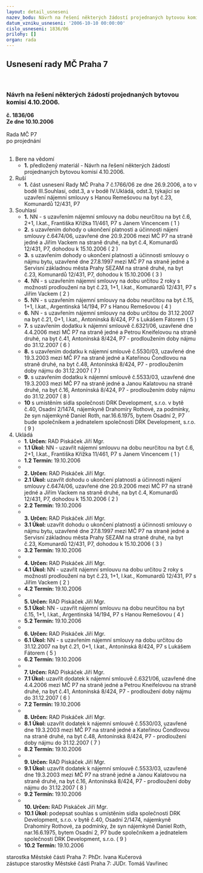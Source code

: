 ```yaml
---
layout: detail_usneseni
nazev_bodu: Návrh na řešení některých žádostí projednaných bytovou komisí 4.10.2006.
datum_vzniku_usneseni: '2006-10-10 00:00:00'
cislo_usneseni: 1836/06
prilohy: []
organ: rada
---
```

<div id="ucUsn_pList" class="usn">
	<span><h2>Usnesení rady MČ Praha 7 </h2>
<br></span><div class="standBody">
<span><h3>Návrh na řešení některých žádostí projednaných bytovou komisí 4.10.2006.</h3></span><div class="center">
		<strong>č. 1836/06</strong><br>
	</div>
<div class="center">
		<strong>Ze dne 10.10.2006</strong><br><br>
	</div>Rada MČ P7<br> po projednání<br><br><ol>
<li>Bere na vědomí<ul><li>
<strong>1.</strong> předložený materiál - Návrh na řešení některých žádostí projednaných bytovou komisí 4.10.2006.</li></ul>
</li>
<li>Ruší<ul><li>
<strong>1.</strong> část usnesení Rady MČ Praha 7 č.1766/06 ze dne 26.9.2006, a to v bodě III.Souhlasí, odst.3, a v bodě IV.Ukládá, odst.3, týkající se uzavření nájemní smlouvy s Hanou Remešovou na byt č.23, Komunardů 12/431, P7</li></ul>
</li>
<li>Souhlasí<ul>
<li>
<strong>1.</strong> NN - s uzavřením nájemní smlouvy na dobu neurčitou na byt č.6, 2+1, I.kat., Františka Křížka 11/461, P7 s Janem Vincencem  ( 1 )</li>
<li>
<strong>2.</strong> s uzavřením dohody o ukončení platnosti a účinnosti nájení smlouvy č.6474/06, uzavřené dne 20.9.2006 mezi MČ P7 na straně jedné a Jiřím Vackem na straně druhé, na byt č.4, Komunardů 12/431, P7, dohodou k 15.10.2006  ( 2 )</li>
<li>
<strong>3.</strong> s uzavřením dohody o ukončení platnosti a účinnosti smlouvy o nájmu bytu, uzavřené dne 27.8.1997 mezi MČ P7 na straně jedné a Servisní základnou města Prahy SEZAM na straně druhé, na byt č.23, Komunardů 12/431, P7, dohodou k 15.10.2006  ( 3 )</li>
<li>
<strong>4.</strong> NN - s uzavřením nájemní smlouvy na dobu určitou 2 roky s možností prodloužení na byt č.23, 1+1, I.kat., Komunardů 12/431, P7 s Jiřím Vackem  ( 2 )</li>
<li>
<strong>5.</strong> NN - s uzavřením nájemní smlouvy na dobu neurčitou na byt č.15, 1+1, I.kat., Argentinská 14/194, P7 s Hanou Remešovou  ( 4 )</li>
<li>
<strong>6.</strong> NN - s uzavřením nájemní smlouvy na dobu určitou do 31.12.2007 na byt č.21, 0+1, I.kat., Antonínská 8/424, P7 s Lukášem Fátorem  ( 5 )</li>
<li>
<strong>7.</strong> s uzavřením dodatku k nájemní smlouvě č.6321/06, uzavřené dne 4.4.2006 mezi MČ P7 na straně jedné a Petrou Kneifelovou na straně druhé, na byt č.41, Antonínská 8/424, P7 - prodloužením doby nájmu do 31.12.2007  ( 6 )</li>
<li>
<strong>8.</strong> s uzavřením dodatku k nájemní smlouvě č.5530/03, uzavřené dne 19.3.2003 mezi MČ P7 na straně jedné a Kateřinou Čondlovou na straně druhé, na byt č.48, Antonínská 8/424, P7 - prodloužením doby nájmu do 31.12.2007  ( 7 )</li>
<li>
<strong>9.</strong> s uzavřením dodatku k nájemní smlouvě č.5533/03, uzavřené dne 19.3.2003 mezi MČ P7 na straně jedné a Janou Kalatovou na straně druhé, na byt č.16, Antonínská 8/424, P7 - prodloužením doby nájmu do 31.12.2007  ( 8 )</li>
<li>
<strong>10</strong> s umístěním sídla společnosti DRK Development, s.r.o. v bytě č.40, Osadní 2/1474, nájemkyně Drahomíry Rothové, za podmínky, že syn nájemkyně Daniel Roth, nar.16.6.1975, bytem Osadní 2, P7 bude společníkem a jednatelem společnosti DRK Development, s.r.o.  ( 9 )</li>
</ul>
</li>
<li>Ukládá<ul>
<li>
<strong>1. Určen: </strong>RAD Piskáček Jiří Mgr.</li>
<li>
<strong>1.1 Úkol: </strong>NN - uzavřít nájemní smlouvu na dobu neurčitou na byt č.6, 2+1, I.kat., Františka Křížka 11/461, P7 s Janem Vincencem  ( 1 )</li>
<li>
<strong>1.2 Termín: </strong>19.10.2006</li>
<li>
<strong><br>2. Určen: </strong>RAD Piskáček Jiří Mgr.</li>
<li>
<strong>2.1 Úkol: </strong>uzavřít dohodu o ukončení platnosti a účinnosti nájení smlouvy č.6474/06, uzavřené dne 20.9.2006 mezi MČ P7 na straně jedné a Jiřím Vackem na straně druhé, na byt č.4, Komunardů 12/431, P7, dohodou k 15.10.2006 ( 2 )</li>
<li>
<strong>2.2 Termín: </strong>19.10.2006</li>
<li>
<strong><br>3. Určen: </strong>RAD Piskáček Jiří Mgr.</li>
<li>
<strong>3.1 Úkol: </strong>uzavřít dohodu o ukončení platnosti a účinnosti smlouvy o nájmu bytu, uzavřené dne 27.8.1997 mezi MČ P7 na straně jedné a Servisní základnou města Prahy SEZAM na straně druhé, na byt č.23, Komunardů 12/431, P7, dohodou k 15.10.2006  ( 3 )</li>
<li>
<strong>3.2 Termín: </strong>19.10.2006</li>
<li>
<strong><br>4. Určen: </strong>RAD Piskáček Jiří Mgr.</li>
<li>
<strong>4.1 Úkol: </strong>NN - uzavřít nájemní smlouvu na dobu určitou 2 roky s možností prodloužení na byt č.23, 1+1, I.kat., Komunardů 12/431, P7 s Jiřím Vackem  ( 2 )</li>
<li>
<strong>4.2 Termín: </strong>19.10.2006</li>
<li>
<strong><br>5. Určen: </strong>RAD Piskáček Jiří Mgr.</li>
<li>
<strong>5.1 Úkol: </strong>NN - uzavřít nájemní smlouvu na dobu neurčitou na byt č.15, 1+1, I.kat., Argentinská 14/194, P7 s Hanou Remešovou  ( 4 )</li>
<li>
<strong>5.2 Termín: </strong>19.10.2006</li>
<li>
<strong><br>6. Určen: </strong>RAD Piskáček Jiří Mgr.</li>
<li>
<strong>6.1 Úkol: </strong>NN - s uzavřením nájemní smlouvy na dobu určitou do 31.12.2007 na byt č.21, 0+1, I.kat., Antonínská 8/424, P7 s Lukášem Fátorem  ( 5 )</li>
<li>
<strong>6.2 Termín: </strong>19.10.2006</li>
<li>
<strong><br>7. Určen: </strong>RAD Piskáček Jiří Mgr.</li>
<li>
<strong>7.1 Úkol: </strong>uzavřít dodatek k nájemní smlouvě č.6321/06, uzavřené dne 4.4.2006 mezi MČ P7 na straně jedné a Petrou Kneifelovou na straně druhé, na byt č.41, Antonínská 8/424, P7 - prodloužení doby nájmu do 31.12.2007  ( 6 )</li>
<li>
<strong>7.2 Termín: </strong>19.10.2006</li>
<li>
<strong><br>8. Určen: </strong>RAD Piskáček Jiří Mgr.</li>
<li>
<strong>8.1 Úkol: </strong>uzavřít dodatek k nájemní smlouvě č.5530/03, uzavřené dne 19.3.2003 mezi MČ P7 na straně jedné a Kateřinou Čondlovou na straně druhé, na byt č.48, Antonínská 8/424, P7 - prodloužení doby nájmu do 31.12.2007  ( 7 )</li>
<li>
<strong>8.2 Termín: </strong>19.10.2006</li>
<li>
<strong><br>9. Určen: </strong>RAD Piskáček Jiří Mgr.</li>
<li>
<strong>9.1 Úkol: </strong>uzavřít dodatek k nájemní smlouvě č.5533/03, uzavřené dne 19.3.2003 mezi MČ P7 na straně jedné a Janou Kalatovou na straně druhé, na byt č.16, Antonínská 8/424, P7 - prodloužení doby nájmu do 31.12.2007  ( 8 )</li>
<li>
<strong>9.2 Termín: </strong>19.10.2006</li>
<li>
<strong><br>10. Určen: </strong>RAD Piskáček Jiří Mgr.</li>
<li>
<strong>10.1 Úkol: </strong>podepsat souhlas s umístěním sídla společnosti DRK Development, s.r.o. v bytě č.40, Osadní 2/1474, nájemkyně Drahomíry Rothové, za podmínky, že syn nájemkyně Daniel Roth, nar.16.6.1975, bytem Osadní 2, P7 bude společníkem a jednatelem společnosti DRK Development, s.r.o.  ( 9 )</li>
<li>
<strong>10.2 Termín: </strong>19.10.2006</li>
</ul>
</li>
</ol>starostka Městské části Praha 7: PhDr. Ivana Kučerová<br>zástupce starostky Městské části Praha 7: JUDr. Tomáš Vavřinec 
</div>
</div>